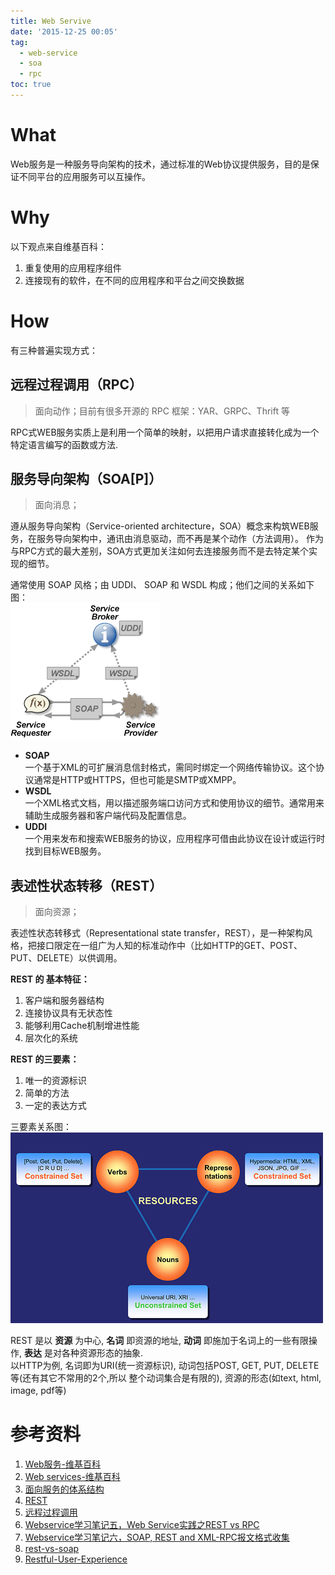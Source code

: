 ```yaml
---
title: Web Servive
date: '2015-12-25 00:05'
tag:
  - web-service
  - soa
  - rpc
toc: true
---
```


# What
Web服务是一种服务导向架构的技术，通过标准的Web协议提供服务，目的是保证不同平台的应用服务可以互操作。  

# Why
以下观点来自维基百科：  

1. 重复使用的应用程序组件
2. 连接现有的软件，在不同的应用程序和平台之间交换数据

# How
有三种普遍实现方式：  

## 远程过程调用（RPC）
>面向动作；目前有很多开源的 RPC 框架：YAR、GRPC、Thrift 等

RPC式WEB服务实质上是利用一个简单的映射，以把用户请求直接转化成为一个特定语言编写的函数或方法.  

## 服务导向架构（SOA[P]）
>面向消息；

遵从服务导向架构（Service-oriented architecture，SOA）概念来构筑WEB服务，在服务导向架构中，通讯由消息驱动，而不再是某个动作（方法调用）。 作为与RPC方式的最大差别，SOA方式更加关注如何去连接服务而不是去特定某个实现的细节。  

通常使用 SOAP 风格；由 UDDI、 SOAP 和 WSDL 构成；他们之间的关系如下图：  
      ![web-service](/images/2017/11/web-service.png)

- **SOAP**  
  一个基于XML的可扩展消息信封格式，需同时绑定一个网络传输协议。这个协议通常是HTTP或HTTPS，但也可能是SMTP或XMPP。  
- **WSDL**  
  一个XML格式文档，用以描述服务端口访问方式和使用协议的细节。通常用来辅助生成服务器和客户端代码及配置信息。    
- **UDDI**  
  一个用来发布和搜索WEB服务的协议，应用程序可借由此协议在设计或运行时找到目标WEB服务。  

## 表述性状态转移（REST）
>面向资源；

表述性状态转移式（Representational state transfer，REST），是一种架构风格，把接口限定在一组广为人知的标准动作中（比如HTTP的GET、POST、PUT、DELETE）以供调用。  

**REST 的 基本特征：**

1. 客户端和服务器结构
2. 连接协议具有无状态性
3. 能够利用Cache机制增进性能
4. 层次化的系统

**REST 的三要素：**

1. 唯一的资源标识
2. 简单的方法
3. 一定的表达方式  

三要素关系图：    
![REST](/images/2017/11/rest.png)

REST 是以 **资源** 为中心, **名词** 即资源的地址, **动词** 即施加于名词上的一些有限操作, **表达** 是对各种资源形态的抽象.  
以HTTP为例, 名词即为URI(统一资源标识), 动词包括POST, GET, PUT, DELETE等(还有其它不常用的2个,所以 整个动词集合是有限的), 资源的形态(如text, html, image, pdf等)


# 参考资料
1. [Web服务-维基百科](https://zh.wikipedia.org/zh-cn/Web服务)
2. [Web services-维基百科](https://zh.wikipedia.org/wiki/Web_services#.E4.BB.80.E4.B9.88.E6.98.AF_SOAP)
3. [面向服务的体系结构](https://zh.wikipedia.org/wiki/面向服务的架构)
4. [REST](https://zh.wikipedia.org/wiki/REST)
5. [远程过程调用](https://zh.wikipedia.org/wiki/遠程過程調用)
6. [Webservice学习笔记五，Web Service实践之REST vs RPC](http://blog.csdn.net/x_yp/article/details/6231766)
7. [Webservice学习笔记六，SOAP, REST and XML-RPC报文格式收集](http://blog.csdn.net/x_yp/article/details/6231918)
8. [rest-vs-soap](http://www.slideshare.net/ozten/rest-vs-soap-yawn)
9. [Restful-User-Experience](http://www.slideshare.net/trilancer/restful-user-experience-1421793)
